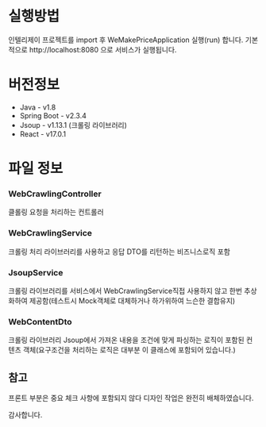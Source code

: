 # 실행방법

인텔리제이 프로젝트를 import 후 WeMakePriceApplication 실행(run) 합니다.
기본적으로 http://localhost:8080 으로 서비스가 실행됩니다.

# 버전정보
- Java - v1.8
- Spring Boot - v2.3.4
- Jsoup - v1.13.1 (크롤링 라이브러리)
- React - v17.0.1


# 파일 정보

### WebCrawlingController
클롤링 요청을 처리하는 컨트롤러

### WebCrawlingService
크롤링 처리 라이브러리를 사용하고 응답 DTO를 리턴하는 비즈니스로직 포함

### JsoupService
크롤링 라이브러리를 서비스에서 WebCrawlingService직접 사용하지 않고
한번 추상화하여 제공함(테스트시 Mock객체로 대체하거나 하가위하여 느슨한 결합유지)

### WebContentDto
크롤링 라이브러리 Jsoup에서 가져온 내용을 조건에 맞게 파싱하는 로직이 포함된
컨텐츠 객체(요구조건을 처리하는 로직은 대부분 이 클래스에 포함되어 있습니다.)

## 참고
프론트 부분은 중요 체크 사항에 포함되지 않다 디자인 작업은 완전히 배체하였습니다. 

감사합니다.